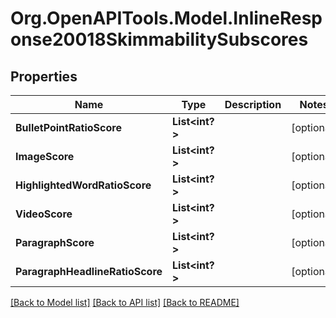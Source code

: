 # Org.OpenAPITools.Model.InlineResponse20018SkimmabilitySubscores

## Properties

Name | Type | Description | Notes
------------ | ------------- | ------------- | -------------
**BulletPointRatioScore** | **List<int?>** |  | [optional] 
**ImageScore** | **List<int?>** |  | [optional] 
**HighlightedWordRatioScore** | **List<int?>** |  | [optional] 
**VideoScore** | **List<int?>** |  | [optional] 
**ParagraphScore** | **List<int?>** |  | [optional] 
**ParagraphHeadlineRatioScore** | **List<int?>** |  | [optional] 

[[Back to Model list]](../README.md#documentation-for-models) [[Back to API list]](../README.md#documentation-for-api-endpoints) [[Back to README]](../README.md)

